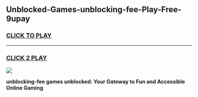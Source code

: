 
## Unblocked-Games-unblocking-fee-Play-Free-9upay
<h3>
<a href="https://premium76.site?title=unblocking-fee&ref=23A">CLICK TO PLAY</a></h3>
<hr>

<h3>
<a href="https://premium76.site?title=unblocking-fee&ref=23A">CLICK 2 PLAY</a>
  
</h3>

<a href="https://premium76.site?title=unblocking-fee&ref=23A"><img src="https://clearcache.store/games.png"></a>


**unblocking-fee games unblocked: Your Gateway to Fun and Accessible Online Gaming**
